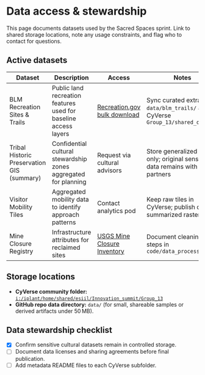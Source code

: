# Data access & stewardship

This page documents datasets used by the Sacred Spaces sprint. Link to shared storage locations, note any usage constraints, and flag who to contact for questions.

## Active datasets

| Dataset | Description | Access | Notes |
|---------|-------------|--------|-------|
| BLM Recreation Sites & Trails | Public land recreation features used for baseline access layers | [Recreation.gov bulk download](https://www.recreation.gov/) | Sync curated extracts to `data/blm_trails/` and CyVerse `Group_13/shared_data/` |
| Tribal Historic Preservation GIS (summary) | Confidential cultural stewardship zones aggregated for planning | Request via cultural advisors | Store generalized layers only; original sensitive data remains with partners |
| Visitor Mobility Tiles | Aggregated mobility data to identify approach patterns | Contact analytics pod | Keep raw tiles in CyVerse; publish only summarized rasters |
| Mine Closure Registry | Infrastructure attributes for reclaimed sites | [USGS Mine Closure Inventory](https://www.usgs.gov/) | Document cleaning steps in `code/data_processing.md` |

## Storage locations

- **CyVerse community folder:** [`i:/iplant/home/shared/esiil/Innovation_summit/Group_13`](https://de.cyverse.org/data/ds/iplant/home/shared/esiil/Innovation_summit/Group_13)
- **GitHub repo data directory:** `data/` (for small, shareable samples or derived artifacts under 50 MB).

## Data stewardship checklist

- [x] Confirm sensitive cultural datasets remain in controlled storage.
- [ ] Document data licenses and sharing agreements before final publication.
- [ ] Add metadata README files to each CyVerse subfolder.
